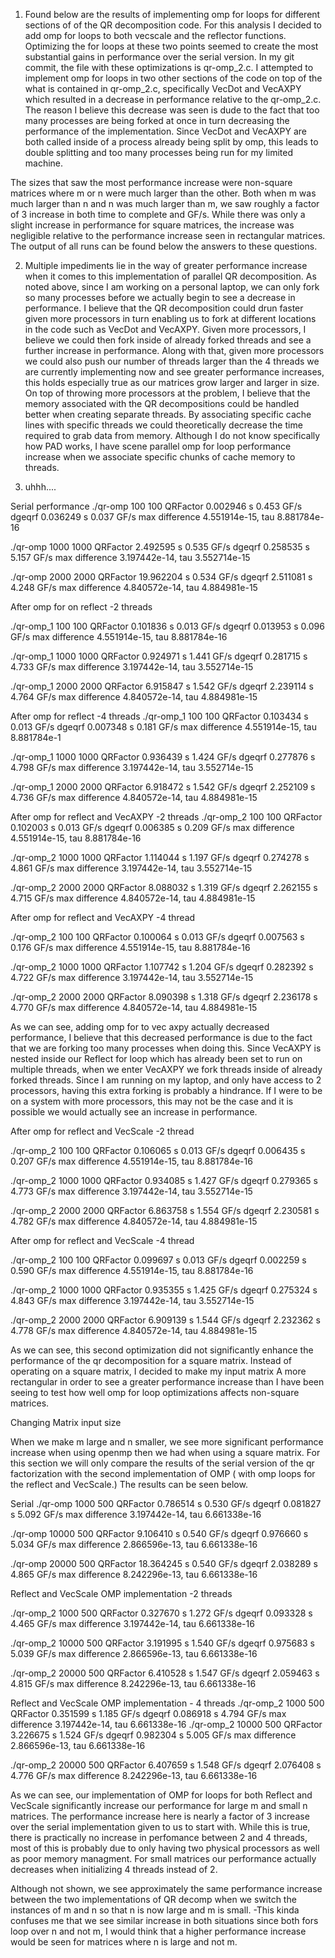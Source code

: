 1) Found below are the results of implementing omp for loops for different sections of of the QR decomposition code. For this analysis I decided to add omp for loops to both vecscale and the reflector functions. Optimizing the for loops at these two points seemed to create the most substantial gains in performance over the serial version. In my git commit, the file with these optimizations is qr-omp_2.c. I attempted to implement omp for loops in two other sections of the code on top of the what is contained in qr-omp_2.c, specifically VecDot and VecAXPY which resulted in a decrease in performance relative to the qr-omp_2.c. The reason I believe this decrease was seen is dude to the fact that too many processes are being forked at once in turn decreasing the performance of the implementation. Since VecDot and VecAXPY are both called inside of a process already being split by omp, this leads to double splitting and too many processes being run for my limited machine.

The sizes that saw the most performance increase were non-square matrices where m or n were much larger than the other. Both when m was much larger than n and n was much larger than m, we saw roughly a factor of 3 increase in both time to complete and GF/s. While there was only a slight increase in performance for  square matrices, the increase was negligible relative to the performance increase seen in rectangular matrices. The output of all runs can be found below the answers to these questions.

2) Multiple impediments lie in the way of greater performance increase when it comes to this implementation of parallel QR decomposition.
	As noted above, since I am working on a personal laptop, we can only fork so many processes before we actually begin to see a decrease in performance. I believe that the QR decomposition could drun faster given more processors in turn enabling us to fork at different locations in the code such as VecDot and VecAXPY. Given more processors, I believe we could then fork inside of already forked threads and see a further increase in performance. Along with that, given more processors we could also push our number of threads larger than the 4 threads we are currently implementing now and see greater performance increases, this holds especially true as our matrices grow larger and larger in size. 
	On top of throwing more processors at the problem, I believe that the memory associated with the QR decompositions could be handled better when creating separate threads. By associating specific cache lines with specific threads we could theoretically decrease the time required to grab data from memory. Although I do not know specifically how PAD works, I have scene parallel omp for loop performance increase when we associate specific chunks of cache memory to threads. 


3) uhhh....



Serial performance
 ./qr-omp 100 100
  QRFactor   0.002946 s	  0.453 GF/s
    dgeqrf   0.036249 s	  0.037 GF/s
max difference 4.551914e-15, tau 8.881784e-16

./qr-omp 1000 1000
  QRFactor   2.492595 s	  0.535 GF/s
    dgeqrf   0.258535 s	  5.157 GF/s
max difference 3.197442e-14, tau 3.552714e-15

./qr-omp 2000 2000
  QRFactor  19.962204 s	  0.534 GF/s
    dgeqrf   2.511081 s	  4.248 GF/s
max difference 4.840572e-14, tau 4.884981e-15

After omp for on reflect -2 threads

./qr-omp_1 100 100
  QRFactor   0.101836 s	  0.013 GF/s
    dgeqrf   0.013953 s	  0.096 GF/s
max difference 4.551914e-15, tau 8.881784e-16


./qr-omp_1 1000 1000
  QRFactor   0.924971 s	  1.441 GF/s
    dgeqrf   0.281715 s	  4.733 GF/s
max difference 3.197442e-14, tau 3.552714e-15

./qr-omp_1 2000 2000
  QRFactor   6.915847 s	  1.542 GF/s
    dgeqrf   2.239114 s	  4.764 GF/s
max difference 4.840572e-14, tau 4.884981e-15

After omp for reflect -4 threads
./qr-omp_1 100 100
  QRFactor   0.103434 s	  0.013 GF/s
    dgeqrf   0.007348 s	  0.181 GF/s
max difference 4.551914e-15, tau 8.881784e-1

./qr-omp_1 1000 1000
  QRFactor   0.936439 s	  1.424 GF/s
    dgeqrf   0.277876 s	  4.798 GF/s
max difference 3.197442e-14, tau 3.552714e-15

./qr-omp_1 2000 2000
  QRFactor   6.918472 s	  1.542 GF/s
    dgeqrf   2.252109 s	  4.736 GF/s
max difference 4.840572e-14, tau 4.884981e-15


After omp for reflect and VecAXPY -2 threads
./qr-omp_2 100 100
  QRFactor   0.102003 s	  0.013 GF/s
    dgeqrf   0.006385 s	  0.209 GF/s
max difference 4.551914e-15, tau 8.881784e-16

./qr-omp_2 1000 1000
  QRFactor   1.114044 s	  1.197 GF/s
    dgeqrf   0.274278 s	  4.861 GF/s
max difference 3.197442e-14, tau 3.552714e-15

./qr-omp_2 2000 2000
  QRFactor   8.088032 s	  1.319 GF/s
    dgeqrf   2.262155 s	  4.715 GF/s
max difference 4.840572e-14, tau 4.884981e-15


After omp for reflect and VecAXPY -4 thread

./qr-omp_2 100 100
  QRFactor   0.100064 s	  0.013 GF/s
    dgeqrf   0.007563 s	  0.176 GF/s
max difference 4.551914e-15, tau 8.881784e-16


./qr-omp_2 1000 1000
  QRFactor   1.107742 s	  1.204 GF/s
    dgeqrf   0.282392 s	  4.722 GF/s
max difference 3.197442e-14, tau 3.552714e-15

./qr-omp_2 2000 2000
  QRFactor   8.090398 s	  1.318 GF/s
    dgeqrf   2.236178 s	  4.770 GF/s
max difference 4.840572e-14, tau 4.884981e-15

As we can see, adding omp for to vec axpy actually decreased performance, I believe that this decreased performance is due to the fact that we are forking too many processes when doing this. Since VecAXPY is nested inside our Reflect for loop which has already been set to run on multiple threads, when we enter VecAXPY we fork threads inside of already forked threads. Since I am running on my laptop, and only have access to 2 processors, having this extra forking is probably a hindrance. If I were to be on a system with more processors, this may not be the case and it is possible we would actually see an increase in performance.  




After omp for reflect and VecScale -2 thread

./qr-omp_2 100 100
  QRFactor   0.106065 s	  0.013 GF/s
    dgeqrf   0.006435 s	  0.207 GF/s
max difference 4.551914e-15, tau 8.881784e-16

./qr-omp_2 1000 1000
  QRFactor   0.934085 s	  1.427 GF/s
    dgeqrf   0.279365 s	  4.773 GF/s
max difference 3.197442e-14, tau 3.552714e-15

./qr-omp_2 2000 2000
  QRFactor   6.863758 s	  1.554 GF/s
    dgeqrf   2.230581 s	  4.782 GF/s
max difference 4.840572e-14, tau 4.884981e-15

After omp for reflect and VecScale -4 thread

./qr-omp_2 100 100
  QRFactor   0.099697 s	  0.013 GF/s
    dgeqrf   0.002259 s	  0.590 GF/s
max difference 4.551914e-15, tau 8.881784e-16

./qr-omp_2 1000 1000
  QRFactor   0.935355 s	  1.425 GF/s
    dgeqrf   0.275324 s	  4.843 GF/s
max difference 3.197442e-14, tau 3.552714e-15

./qr-omp_2 2000 2000
  QRFactor   6.909139 s	  1.544 GF/s
    dgeqrf   2.232362 s	  4.778 GF/s
max difference 4.840572e-14, tau 4.884981e-15

As we can see, this second optimization did not significantly enhance the performance of the qr decomposition for a square matrix. Instead of operating on a square matrix, I decided to make my input matrix A more rectangular in order to see a greater performance increase than I have been seeing to test how well omp for loop optimizations affects non-square matrices. 











Changing Matrix input size

When we make m large and n smaller, we see more significant performance increase when using openmp then we had when using a square matrix. For this section we will only compare the results of the serial version of the qr factorization with the second implementation of OMP ( with omp loops for the reflect and  VecScale.) The results can be seen below. 

Serial
./qr-omp 1000 500
  QRFactor   0.786514 s	  0.530 GF/s
    dgeqrf   0.081827 s	  5.092 GF/s
max difference 3.197442e-14, tau 6.661338e-16

 ./qr-omp 10000 500
  QRFactor   9.106410 s	  0.540 GF/s
    dgeqrf   0.976660 s	  5.034 GF/s
max difference 2.866596e-13, tau 6.661338e-16

 ./qr-omp 20000 500
  QRFactor  18.364245 s	  0.540 GF/s
    dgeqrf   2.038289 s	  4.865 GF/s
max difference 8.242296e-13, tau 6.661338e-16



Reflect and VecScale OMP implementation -2 threads

./qr-omp_2 1000 500
  QRFactor   0.327670 s	  1.272 GF/s
    dgeqrf   0.093328 s	  4.465 GF/s
max difference 3.197442e-14, tau 6.661338e-16

./qr-omp_2 10000 500
  QRFactor   3.191995 s	  1.540 GF/s
    dgeqrf   0.975683 s	  5.039 GF/s
max difference 2.866596e-13, tau 6.661338e-16

./qr-omp_2 20000 500
  QRFactor   6.410528 s	  1.547 GF/s
    dgeqrf   2.059463 s	  4.815 GF/s
max difference 8.242296e-13, tau 6.661338e-16





Reflect and VecScale OMP implementation - 4 threads
./qr-omp_2 1000 500
  QRFactor   0.351599 s	  1.185 GF/s
    dgeqrf   0.086918 s	  4.794 GF/s
max difference 3.197442e-14, tau 6.661338e-16
 ./qr-omp_2 10000 500
  QRFactor   3.226675 s	  1.524 GF/s
    dgeqrf   0.982304 s	  5.005 GF/s
max difference 2.866596e-13, tau 6.661338e-16

 ./qr-omp_2 20000 500
  QRFactor   6.407659 s	  1.548 GF/s
    dgeqrf   2.076408 s	  4.776 GF/s
max difference 8.242296e-13, tau 6.661338e-16

As we can see, our implementation of OMP for loops for both Reflect and VecScale significantly increase our performance for large m and small n matrices. The performance increase here is nearly a factor of 3 increase over the serial implementation given to us to start with. While this is true, there is practically no increase in perfomance between 2 and 4 threads, most of this is probably due to only having two physical processors as well as poor memory managment. For small matrices our performance actually decreases when  initializing 4 threads instead of 2.


Although not shown, we see approximately the same performance increase between the two implementations of QR decomp when we switch the instances of m and n so that n is now large and m is small. 
	-This kinda confuses me that we see similar increase in both situations since both fors loop over n and not m, I would think that a higher performance increase would be seen for matrices where n is large and not m.
